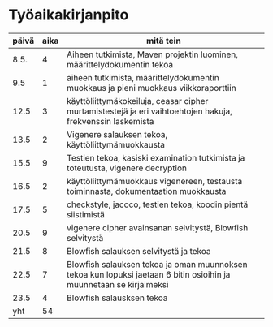 # Työaikakirjanpito

päivä |  aika |  mitä tein
------|-------|-----------
8.5. | 4 | Aiheen tutkimista, Maven projektin luominen, määrittelydokumentin tekoa
9.5 | 1 | aiheen tutkimista, määrittelydokumentin muokkaus ja pieni muokkaus viikkoraporttiin
12.5 | 3 | käyttöliittymäkokeiluja, ceasar cipher murtamistestejä ja eri vaihtoehtojen hakuja, frekvenssin laskemista
13.5 | 2 | Vigenere salauksen tekoa, käyttöliittymämuokkausta
15.5 | 9 | Testien tekoa, kasiski examination tutkimista ja toteutusta, vigenere decryption 
16.5 | 2 | käyttöliittymämuokkaus vigenereen, testausta toiminnasta, dokumentaation muokkausta
17.5 | 5 | checkstyle, jacoco, testien tekoa, koodin pientä siistimistä
20.5 | 9 | vigenere cipher avainsanan selvitystä, Blowfish selvitystä
21.5 | 8 | Blowfish salauksen selvitystä ja tekoa
22.5 | 7 | Blowfish salauksen tekoa ja oman muunnoksen tekoa kun lopuksi jaetaan 6 bitin osioihin ja muunnetaan se kirjaimeksi
23.5 | 4 | Blowfish salausksen tekoa 
yht | 54 | 
